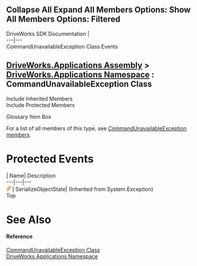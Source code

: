 Collapse All Expand All Members Options: Show All  Members Options: Filtered   
---  
DriveWorks SDK Documentation  |   
---|---  
CommandUnavailableException Class Events   
  
[DriveWorks.Applications Assembly](topic13.md) > [DriveWorks.Applications Namespace](topic16.md) : CommandUnavailableException Class  
---  
  
Include Inherited Members    
Include Protected Members    


Glossary Item Box

For a list of all members of this type, see [CommandUnavailableException members](topic720.md).

# Protected Events

| Name| Description  
---|---|---  
![Protected Event](dotnetimages/protectedEvent.gif)| SerializeObjectState|  (Inherited from System.Exception)  
Top

# See Also

#### Reference

[CommandUnavailableException Class](topic719.md)   
[DriveWorks.Applications Namespace](topic16.md)


